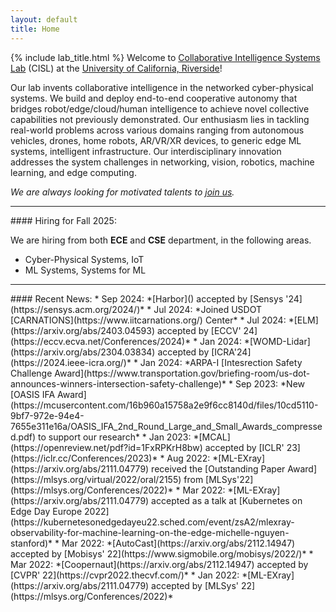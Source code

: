 ```yaml
---
layout: default
title: Home
---
```


{% include lab_title.html %}
Welcome to [Collaborative Intelligence Systems Lab](https://cisl.ucr.edu/) (CISL) at the [University of California, Riverside](https://www.ucr.edu/)!

Our lab invents collaborative intelligence in the networked cyber-physical systems. 
We build and deploy end-to-end cooperative autonomy that bridges robot/edge/cloud/human intelligence to achieve novel collective capabilities not previously demonstrated. 
Our enthusiasm lies in tackling real-world problems across various domains ranging from autonomous vehicles, drones, home robots, AR/VR/XR devices, to generic edge ML systems, intelligent infrastructure.
Our interdisciplinary innovation addresses the system challenges in networking, vision, robotics, machine learning, and edge computing. 

*We are always looking for motivated talents to [join us](joinus).* 

<hr>
#### Hiring for Fall 2025:

We are hiring from both **ECE** and **CSE** department, in the following areas.
* Cyber-Physical Systems, IoT
* ML Systems, Systems for ML

<hr>
#### Recent News:
* Sep 2024: *[Harbor]() accepted by [Sensys '24](https://sensys.acm.org/2024/)*
* Jul 2024: *Joined USDOT [CARNATIONS](https://www.iitcarnations.org/) Center*
* Jul 2024: *[ELM](https://arxiv.org/abs/2403.04593) accepted by [ECCV' 24](https://eccv.ecva.net/Conferences/2024)*
* Jan 2024: *[WOMD-Lidar](https://arxiv.org/abs/2304.03834) accepted by [ICRA'24](https://2024.ieee-icra.org/)*
* Jan 2024: *ARPA-I [Intesrection Safety Challenge Award](https://www.transportation.gov/briefing-room/us-dot-announces-winners-intersection-safety-challenge)*
* Sep 2023: *New [OASIS IFA Award](https://mcusercontent.com/16b960a15758a2e9f6cc8140d/files/10cd5110-9bf7-972e-94e4-7655e311e16a/OASIS_IFA_2nd_Round_Large_and_Small_Awards_compressed.pdf) to support our research*
* Jan 2023: *[MCAL](https://openreview.net/pdf?id=1FxRPKrH8bw) accepted by [ICLR' 23](https://iclr.cc/Conferences/2023)*
* Aug 2022: *[ML-EXray](https://arxiv.org/abs/2111.04779) received the [Outstanding Paper Award](https://mlsys.org/virtual/2022/oral/2155) from [MLSys'22](https://mlsys.org/Conferences/2022)*
* Mar 2022: *[ML-EXray](https://arxiv.org/abs/2111.04779) accepted as a talk at [Kubernetes on Edge Day Europe 2022](https://kubernetesonedgedayeu22.sched.com/event/zsA2/mlexray-observability-for-machine-learning-on-the-edge-michelle-nguyen-stanford)*
* Mar 2022: *[AutoCast](https://arxiv.org/abs/2112.14947) accepted by [Mobisys' 22](https://www.sigmobile.org/mobisys/2022/)*
* Mar 2022: *[Coopernaut](https://arxiv.org/abs/2112.14947) accepted by [CVPR' 22](https://cvpr2022.thecvf.com/)*
* Jan 2022: *[ML-EXray](https://arxiv.org/abs/2111.04779) accepted by [MLSys' 22](https://mlsys.org/Conferences/2022)*
